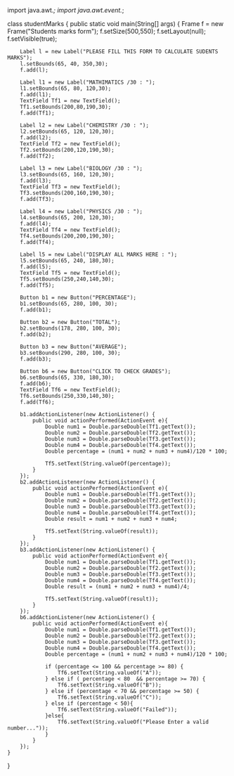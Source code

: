 import java.awt.*;
import java.awt.event.*;

class studentMarks {
    public static void main(String[] args) {
        Frame f = new Frame("Students marks form");
        f.setSize(500,550); 
        f.setLayout(null); 
        f.setVisible(true);

        Label l = new Label("PLEASE FILL THIS FORM TO CALCULATE SUDENTS MARKS");
        l.setBounds(65, 40, 350,30);
        f.add(l);
        
        Label l1 = new Label("MATHIMATICS /30 : ");
        l1.setBounds(65, 80, 120,30);
        f.add(l1);
        TextField Tf1 = new TextField();
        Tf1.setBounds(200,80,190,30);
        f.add(Tf1);
        
        Label l2 = new Label("CHEMISTRY /30 : ");
        l2.setBounds(65, 120, 120,30);
        f.add(l2);
        TextField Tf2 = new TextField();
        Tf2.setBounds(200,120,190,30);
        f.add(Tf2);
        
        Label l3 = new Label("BIOLOGY /30 : ");
        l3.setBounds(65, 160, 120,30);
        f.add(l3);
        TextField Tf3 = new TextField();
        Tf3.setBounds(200,160,190,30);
        f.add(Tf3);
        
        Label l4 = new Label("PHYSICS /30 : ");
        l4.setBounds(65, 200, 120,30);
        f.add(l4);
        TextField Tf4 = new TextField();
        Tf4.setBounds(200,200,190,30);
        f.add(Tf4);
        
        Label l5 = new Label("DISPLAY ALL MARKS HERE : ");
        l5.setBounds(65, 240, 180,30);
        f.add(l5);
        TextField Tf5 = new TextField();
        Tf5.setBounds(250,240,140,30);
        f.add(Tf5);        
        
        Button b1 = new Button("PERCENTAGE");
        b1.setBounds(65, 280, 100, 30);
        f.add(b1);
        
        Button b2 = new Button("TOTAL");
        b2.setBounds(178, 280, 100, 30);
        f.add(b2);
        
        Button b3 = new Button("AVERAGE");
        b3.setBounds(290, 280, 100, 30);
        f.add(b3);

        Button b6 = new Button("CLICK TO CHECK GRADES");
        b6.setBounds(65, 330, 180,30);
        f.add(b6);
        TextField Tf6 = new TextField();
        Tf6.setBounds(250,330,140,30);
        f.add(Tf6); 

        b1.addActionListener(new ActionListener() {
            public void actionPerformed(ActionEvent e){
                Double num1 = Double.parseDouble(Tf1.getText());
                Double num2 = Double.parseDouble(Tf2.getText());
                Double num3 = Double.parseDouble(Tf3.getText());
                Double num4 = Double.parseDouble(Tf4.getText());
                Double percentage = (num1 + num2 + num3 + num4)/120 * 100;

                Tf5.setText(String.valueOf(percentage));
            }
        });
        b2.addActionListener(new ActionListener() {
            public void actionPerformed(ActionEvent e){
                Double num1 = Double.parseDouble(Tf1.getText());
                Double num2 = Double.parseDouble(Tf2.getText());
                Double num3 = Double.parseDouble(Tf3.getText());
                Double num4 = Double.parseDouble(Tf4.getText());
                Double result = num1 + num2 + num3 + num4;

                Tf5.setText(String.valueOf(result));
            }
        });
        b3.addActionListener(new ActionListener() {
            public void actionPerformed(ActionEvent e){
                Double num1 = Double.parseDouble(Tf1.getText());
                Double num2 = Double.parseDouble(Tf2.getText());
                Double num3 = Double.parseDouble(Tf3.getText());
                Double num4 = Double.parseDouble(Tf4.getText());
                Double result = (num1 + num2 + num3 + num4)/4;

                Tf5.setText(String.valueOf(result));
            }
        });
        b6.addActionListener(new ActionListener() {
            public void actionPerformed(ActionEvent e){
                Double num1 = Double.parseDouble(Tf1.getText());
                Double num2 = Double.parseDouble(Tf2.getText());
                Double num3 = Double.parseDouble(Tf3.getText());
                Double num4 = Double.parseDouble(Tf4.getText());
                Double percentage = (num1 + num2 + num3 + num4)/120 * 100;
                
                if (percentage <= 100 && percentage >= 80) {
                    Tf6.setText(String.valueOf("A"));
                } else if ( percentage < 80  && percentage >= 70) {
                    Tf6.setText(String.valueOf("B"));
                } else if (percentage < 70 && percentage >= 50) {
                    Tf6.setText(String.valueOf("C"));
                } else if (percentage < 50){
                    Tf6.setText(String.valueOf("Failed"));
                }else{
                    Tf6.setText(String.valueOf("Please Enter a valid number..."));
                }
            }
        });
    }
}


<!---
Abdallah319/Abdallah319 is a ✨ special ✨ repository because its `README.md` (this file) appears on your GitHub profile.
You can click the Preview link to take a look at your changes.
--->

